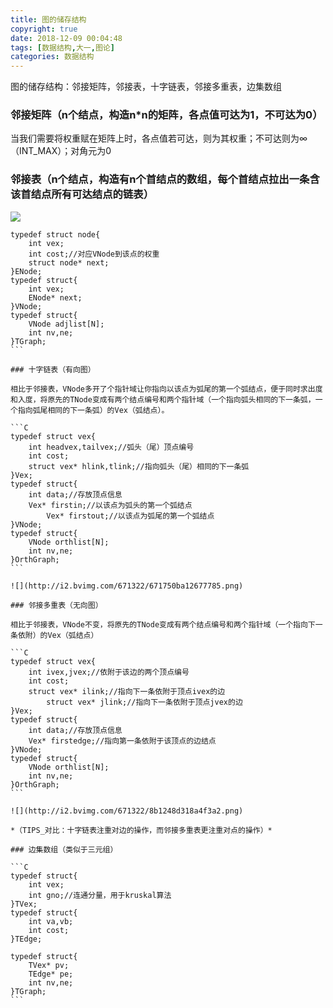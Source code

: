 ```yaml
---
title: 图的储存结构
copyright: true
date: 2018-12-09 00:04:48
tags: [数据结构,大一,图论]
categories: 数据结构
---
```

图的储存结构：邻接矩阵，邻接表，十字链表，邻接多重表，边集数组
<!-- More -->
### 邻接矩阵（n个结点，构造n*n的矩阵，各点值可达为1，不可达为0）

当我们需要将权重赋在矩阵上时，各点值若可达，则为其权重；不可达则为∞（INT_MAX）；对角元为0

### 邻接表（n个结点，构造有n个首结点的数组，每个首结点拉出一条含该首结点所有可达结点的链表）

![](http://i2.bvimg.com/671322/22ac473a4c22e290.png)

```C​
typedef struct node{
	int vex;
	int cost;//对应VNode到该点的权重
	struct node* next;
}ENode;
typedef struct{
	int vex;
	ENode* next;
}VNode;
typedef struct{
	VNode adjlist[N];
	int nv,ne;
}TGraph;
​```

### 十字链表（有向图）

相比于邻接表，VNode多开了个指针域让你指向以该点为弧尾的第一个弧结点，便于同时求出度和入度，将原先的TNode变成有两个结点编号和两个指针域（一个指向弧头相同的下一条弧，一个指向弧尾相同的下一条弧）的Vex（弧结点）。

```C​
typedef struct vex{
	int headvex,tailvex;//弧头（尾）顶点编号
	int cost;
	struct vex* hlink,tlink;//指向弧头（尾）相同的下一条弧
}Vex;
typedef struct{
	int data;//存放顶点信息
	Vex* firstin;//以该点为弧头的第一个弧结点
        Vex* firstout;//以该点为弧尾的第一个弧结点
}VNode;
typedef struct{
	VNode orthlist[N];
	int nv,ne;
}OrthGraph;
​```

![](http://i2.bvimg.com/671322/671750ba12677785.png)

### 邻接多重表（无向图）

相比于邻接表，VNode不变，将原先的TNode变成有两个结点编号和两个指针域（一个指向下一条依附）的Vex（弧结点）

```C​
typedef struct vex{
	int ivex,jvex;//依附于该边的两个顶点编号
	int cost;
	struct vex* ilink;//指向下一条依附于顶点ivex的边
        struct vex* jlink;//指向下一条依附于顶点jvex的边
}Vex;
typedef struct{
	int data;//存放顶点信息
	Vex* firstedge;//指向第一条依附于该顶点的边结点
}VNode;
typedef struct{
	VNode orthlist[N];
	int nv,ne;
}OrthGraph;
​```

![](http://i2.bvimg.com/671322/8b1248d318a4f3a2.png)

*（TIPS_对比：十字链表注重对边的操作，而邻接多重表更注重对点的操作）*

### 边集数组（类似于三元组）

```C​
typedef struct{
	int vex;
	int gno;//连通分量，用于kruskal算法
}TVex;
typedef struct{
	int va,vb;
	int cost;	
}TEdge;

typedef struct{
	TVex* pv;
	TEdge* pe;
	int nv,ne;
}TGraph;
​```